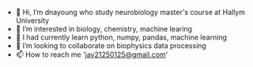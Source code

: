 - 👋 Hi, I’m dnayoung who study neurobiology master's course at Hallym University 
- 👀 I’m interested in biology, chemistry, machine learing
- 🌱 I had currently learn python, numpy, pandas, machine learning
- 💞️ I’m looking to collaborate on biophysics data processing
- 📫 How to reach me 'jay21250125@gmail.com'

<!---
dnayoung/dnayoung is a ✨ special ✨ repository because its `README.md` (this file) appears on your GitHub profile.
You can click the Preview link to take a look at your changes.
--->
